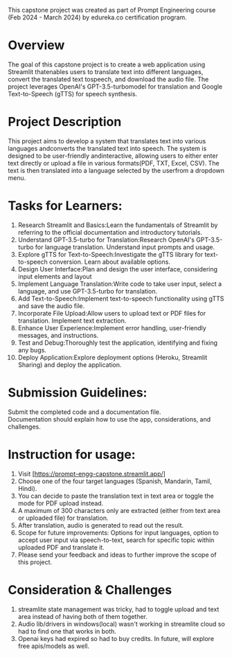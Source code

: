 This capstone project was created as part of Prompt Engineering course (Feb 2024 - March 2024) by edureka.co certification program.

# Overview

The goal of this capstone project is to create a web application using Streamlit thatenables users to translate text into different languages, convert the translated text tospeech, and download the audio file. The project leverages OpenAI's GPT-3.5-turbomodel for translation and Google Text-to-Speech (gTTS) for speech synthesis.

# Project Description

This project aims to develop a system that translates text into various languages andconverts the translated text into speech. The system is designed to be user-friendly andinteractive, allowing users to either enter text directly or upload a file in various formats(PDF, TXT, Excel, CSV). The text is then translated into a language selected by the userfrom a dropdown menu.

# Tasks for Learners:

1. Research Streamlit and Basics:Learn the fundamentals of Streamlit by referring to the official documentation and introductory tutorials.
2. Understand GPT-3.5-turbo for Translation:Research OpenAI's GPT-3.5-turbo for language translation. Understand input prompts and usage.
3. Explore gTTS for Text-to-Speech:Investigate the gTTS library for text-to-speech conversion. Learn about available options.
4. Design User Interface:Plan and design the user interface, considering input elements and layout
5. Implement Language Translation:Write code to take user input, select a language, and use GPT-3.5-turbo for translation.
6. Add Text-to-Speech:Implement text-to-speech functionality using gTTS and save the audio file.
7. Incorporate File Upload:Allow users to upload text or PDF files for translation. Implement text extraction.
8. Enhance User Experience:Implement error handling, user-friendly messages, and instructions.
9. Test and Debug:Thoroughly test the application, identifying and fixing any bugs.
10. Deploy Application:Explore deployment options (Heroku, Streamlit Sharing) and deploy the application.

# Submission Guidelines:

Submit the completed code and a documentation file.\
Documentation should explain how to use the app, considerations, and challenges.

# Instruction for usage:

1. Visit [https://prompt-engg-capstone.streamlit.app/]
2. Choose one of the four target languages (Spanish, Mandarin, Tamil, Hindi).
3. You can decide to paste the translation text in text area or toggle the mode for PDF upload instead.
4. A maximum of 300 characters only are extracted (either from text area or uploaded file) for translation.
5. After translation, audio is generated to read out the result.
6. Scope for future improvements: Options for input languages, option to accept user input via speech-to-text, search for specific topic within uploaded PDF and translate it.
7. Please send your feedback and ideas to further improve the scope of this project.

# Consideration & Challenges

1. streamlite state management was tricky, had to toggle upload and text area instead of having both of them together.
2. Audio lib/drivers in windows(local) wasn't working in streamlite cloud so had to find one that works in both.
3. Openai keys had expired so had to buy credits. In future, will explore free apis/models as well.
